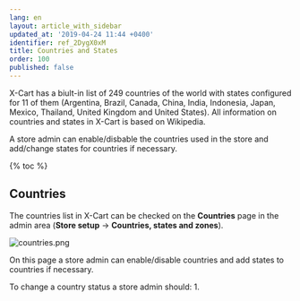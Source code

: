 ```yaml
---
lang: en
layout: article_with_sidebar
updated_at: '2019-04-24 11:44 +0400'
identifier: ref_2DygX0xM
title: Countries and States
order: 100
published: false
---
```

X-Cart has a biult-in list of 249 countries of the world with states configured for 11 of them (Argentina, Brazil, Canada, China, India, Indonesia, Japan, Mexico, Thailand, United Kingdom and United States). All information on countries and states in X-Cart is based on Wikipedia.

A store admin can enable/disbable the countries used in the store and add/change states for countries if necessary.

{% toc %}

## Countries

The countries list in X-Cart can be checked on the **Countries** page in the admin area (**Store setup** -> **Countries, states and zones**).

![countries.png]({{site.baseurl}}/attachments/ref_2DygX0xM/countries.png)

On this page a store admin can enable/disable countries and add states to countries if necessary.

To change a country status a store admin should:
1. 